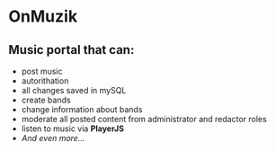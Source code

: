<h1>OnMuzik</h1>
</hr>
  <h2>Music portal that can:</h2>
<ul>
  <li>post music</li>
  <li>autorithation</li>
  <li>all changes saved in mySQL</li>
  <li>create bands</li>
  <li>change information about bands</li>
  <li>moderate all posted content from administrator and redactor roles</li>
  <li>listen to music via <a href"https://playerjs.com/"><strong>PlayerJS</strong></a></li>
  <li><em>And even more...</em></li>
</ul>
